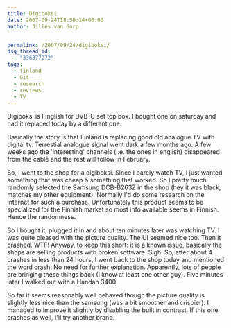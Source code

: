 ```yaml
---
title: Digiboksi
date: 2007-09-24T18:50:14+00:00
author: Jilles van Gurp


permalink: /2007/09/24/digiboksi/
dsq_thread_id:
  - "336377272"
tags:
  - finland
  - Git
  - research
  - reviews
  - TV
---
```

Digiboksi is Finglish for DVB-C set top box. I bought one on saturday and had it replaced today by a different one.

Basically the story is that Finland is replacing good old analogue TV with digital tv. Terrestial analogue signal went dark a few months ago. A few weeks ago the 'interesting' channels (i.e. the ones in english) disappeared from the cable and the rest will follow in February. 

So, I went to the shop for a digiboksi. Since I barely watch TV, I just wanted something that was cheap & something that worked. So I pretty much randomly selected the Samsung DCB-B263Z in the shop (hey it was black, matches my other equipment). Normally I'd do some research on the internet for such a purchase. Unfortunately this product seems to be specialized for the Finnish market so most info available seems in Finnish. Hence the randomness.

So I bought it, plugged it in and about ten minutes later was watching TV. I was quite pleased with the picture quality. The UI seemed nice too. Then it crashed. WTF! Anyway, to keep this short: it is a known issue, basically the shops are selling products with broken software. Sigh. So, after about 4 crashes in less than 24 hours, I went back to the shop today and mentioned the word crash. No need for further explanation. Apparently, lots of people are bringing these things back (I know at least one other guy). Five minutes later I walked out with a Handan 3400. 

So far it seems reasonably well behaved though the picture quality is slightly less nice than the samsung (was a bit smoother and crispier). I managed to improve it slightly by disabling the built in contrast. If this one crashes as well, I'll try another brand.